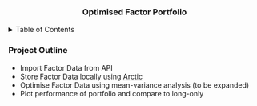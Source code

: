 <div align="center">
  <h3 align="center">Optimised Factor Portfolio</h3>

</div>

<!-- TABLE OF CONTENTS -->
<details>
  <summary>Table of Contents</summary>
  <ol>
    <li>
      <a href="#about-the-project">About The Project</a>
      <ul>
        <li><a href="#Project Outline">Project Outline</a></li>
      </ul>
    </li>
    </ol>
</details>


### Project Outline

* Import Factor Data from API
* Store Factor Data locally using [Arctic](https://github.com/man-group/arctic)
* Optimise Factor Data using mean-variance analysis (to be expanded)
* Plot performance of portfolio and compare to long-only
